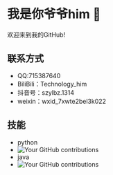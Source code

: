 # 我是你爷爷him 👋

欢迎来到我的GitHub!


## 联系方式
- QQ:715387640
- BiliBili：Technology_him
- 抖音号：szylbz.1314
- weixin：wxid_7xwte2bel3k022

## 技能
- python
- ![Your GitHub contributions](https://www.python.org/static/img/python-logo.png)
- java
- ![Your GitHub contributions](https://img2.baidu.com/it/u=91087458,3367049915&fm=253&fmt=auto&app=138&f=JPEG?w=552&h=296)

